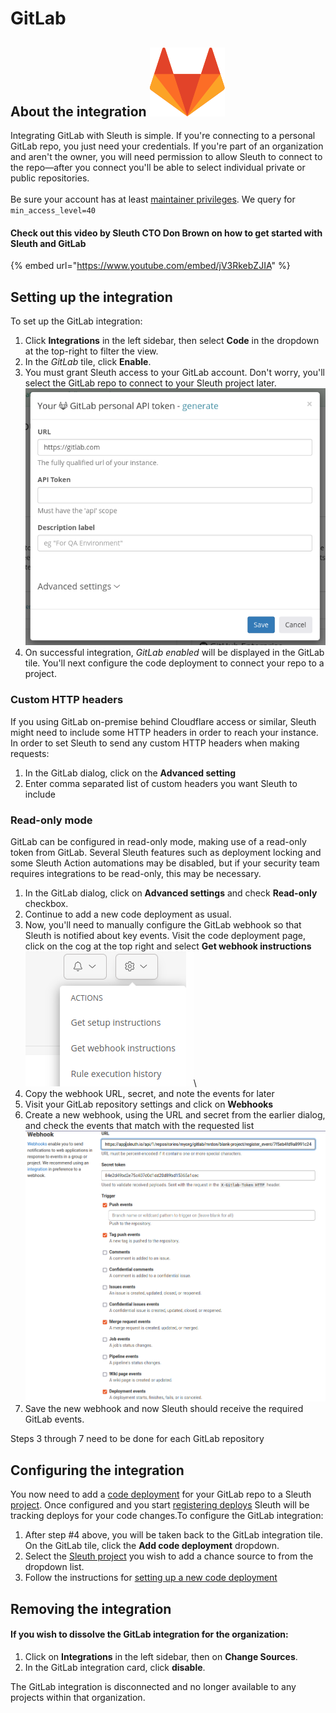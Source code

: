 # GitLab

## About the integration ![](../../.gitbook/assets/gitlab-logo.svg)

Integrating GitLab with Sleuth is simple. If you're connecting to a personal GitLab repo, you just need your credentials. If you're part of an organization and aren't the owner, you will need permission to allow Sleuth to connect to the repo—after you connect you'll be able to select individual private or public repositories.\
\
Be sure your account has at least [maintainer privileges](https://docs.gitlab.com/ee/development/permissions.html#members). We query for `min_access_level=40`

#### Check out this video by Sleuth CTO Don Brown on how to get started with Sleuth and GitLab

{% embed url="https://www.youtube.com/embed/jV3RkebZJIA" %}

## Setting up the integration

To set up the GitLab integration:

1. Click **Integrations** in the left sidebar, then select **Code** in the dropdown at the top-right to filter the view.
2. In the _GitLab_ tile, click **Enable**.
3. You must grant Sleuth access to your GitLab account. Don't worry, you'll select the GitLab repo to connect to your Sleuth project later.\
   ![](<../../.gitbook/assets/image (10) (2).png>)
4. On successful integration, _GitLab enabled_ will be displayed in the GitLab tile. You'll next configure the code deployment to connect your repo to a project.

### Custom HTTP headers

If you using GitLab on-premise behind Cloudflare access or similar, Sleuth might need to include some HTTP headers in order to reach your instance. In order to set Sleuth to send any custom HTTP headers when making requests:

1. In the GitLab dialog, click on the **Advanced setting**
2. Enter comma separated list of custom headers you want Sleuth to include

### Read-only mode

GitLab can be configured in read-only mode, making use of a read-only token from GitLab. Several Sleuth features such as deployment locking and some Sleuth Action automations may be disabled, but if your security team requires integrations to be read-only, this may be necessary.

1. In the GitLab dialog, click on **Advanced settings** and check **Read-only** checkbox.
2. Continue to add a new code deployment as usual.
3. Now, you'll need to manually configure the GitLab webhook so that Sleuth is notified about key events. Visit the code deployment page, click on the cog at the top right and select **Get webhook instructions**\
   ![](<../../.gitbook/assets/image (12) (2).png>)\\
4. Copy the webhook URL, secret, and note the events for later
5. Visit your GitLab repository settings and click on **Webhooks**
6. Create a new webhook, using the URL and secret from the earlier dialog, and check the events that match with the requested list\
   ![](<../../.gitbook/assets/image (11) (1).png>)
7. Save the new webhook and now Sleuth should receive the required GitLab events.

Steps 3 through 7 need to be done for each GitLab repository

## Configuring the integration

You now need to add a [code deployment](../../modeling-your-deployments/code-deployments/) for your GitLab repo to a Sleuth [project](../../modeling-your-deployments/projects/). Once configured and you start [registering deploys](../../modeling-your-deployments/code-deployments/how-to-register-a-deploy.md) Sleuth will be tracking deploys for your code changes.To configure the GitLab integration:

1. After step #4 above, you will be taken back to the GitLab integration tile. On the GitLab tile, click the **Add code deployment** dropdown.
2. Select the [Sleuth project](../../modeling-your-deployments/projects/) you wish to add a chance source to from the dropdown list.
3. Follow the instructions for [setting up a new code deployment](../../settings/project/code-deployments.md)

## Removing the integration

#### If you wish to dissolve the **GitLab** integration for the organization:

1. Click on **Integrations** in the left sidebar, then on **Change Sources**.
2. In the GitLab integration card, click **disable**.

The GitLab integration is disconnected and no longer available to any projects within that organization.
